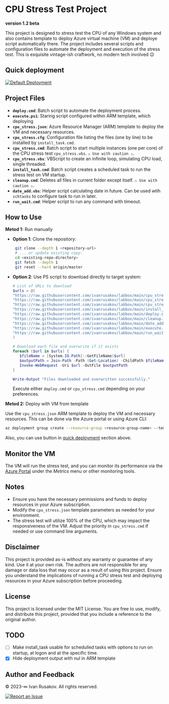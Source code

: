 # CPU Stress Test Project
**version 1.2 beta**

This project is designed to stress test the CPU of any Windows system and also contains template to deploy  Azure virtual machine (VM) and deploye script automatically there. The project includes several scripts and configuration files to automate the deployment and execution of the stress test. This is exquisite vintage-ish craftwork, no modern tech involved 😉

## Quick deployment

[![Default Deployment](https://aka.ms/deploytoazurebutton)](https://portal.azure.com/#create/Microsoft.Template/uri/https%3A%2F%2Fraw.githubusercontent.com%2Fivanrusakov%2Flabbox%2Fmain%2Fcpu_stress.json)

## Project Files
- **`deploy.cmd`**: Batch script to automate the deployment process.
- **`execute.ps1`**: Staring script configured within ARM template, which deploying 
- **`cpu_stress.json`**: Azure Resource Manager (ARM) template to deploy the VM and necessary resources.
- **`cpu_stress.cfg`**: Configuration file listing the files (one by line) to be installed by `install_task.cmd`.
- **`cpu_stress.cmd`**: Batch script to start multiple instances (one per core) of the CPU stress test `cpu_stress.vbs`. `⚠️ Use with caution ⚠️`.
- **`cpu_stress.vbs`**: VBScript to create an infinite loop, simulating CPU load, single threaded.
- **`install_task.cmd`**: Batch script creates a scheduled task to run the stress test on VM startup.
- **`cleanup.cmd`**: Deletes all files in current folder except itself.  `⚠️ Use with caution ⚠️`.
- **`date_add.vbs`**: Helper script calculating date in future. Can be used wtih `schtasks` to configure task to run in later.
- **`run_wait.cmd`**: Helper script to run any command with timeout.

## How to Use
**Metod 1:** Run manually
- **Option 1**: Clone the repository:
  
   ```sh
    git clone --depth 1 <repository-url>
    # ... or update existing copy:
    cd <existing-repo-directory>
    git fetch --depth 1
    git reset --hard origin/master
   ```
- **Option 2**: Use PS script to download directly to target system:

   ``` powershell 
   # List of URLs to download
   $urls = @(
   "https://raw.githubusercontent.com/ivanrusakov/labbox/main/cpu_stress.cmd",
   "https://raw.githubusercontent.com/ivanrusakov/labbox/main/cpu_stress.vbs",
   "https://raw.githubusercontent.com/ivanrusakov/labbox/main/cpu_stress.cfg",
   "https://raw.githubusercontent.com/ivanrusakov/labbox/main/install_task.cmd",
   "https://raw.githubusercontent.com/ivanrusakov/labbox/main/deploy.cmd",
   "https://raw.githubusercontent.com/ivanrusakov/labbox/main/cleanup.cmd",
   "https://raw.githubusercontent.com/ivanrusakov/labbox/main/date_add.vbs",
   "https://raw.githubusercontent.com/ivanrusakov/labbox/main/execute.ps1",
   "https://raw.githubusercontent.com/ivanrusakov/labbox/main/run_wait.cmd"
   )

   # Download each file and overwrite if it exists
   foreach ($url in $urls) {
      $fileName = [System.IO.Path]::GetFileName($url)
      $outputPath = Join-Path -Path (Get-Location) -ChildPath $fileName
      Invoke-WebRequest -Uri $url -OutFile $outputPath
   }

   Write-Output "Files downloaded and overwritten successfully."
   ```
   Execute either `deploy.cmd` or `cpu_stress.cmd` depending on your preferences.

**Metod 2:** Deploy with VM from template

   Use the `cpu_stress.json` ARM template to deploy the VM and necessary resources. This can be done via the Azure portal or using Azure CLI:
   ```sh
   az deployment group create --resource-group <resource-group-name> --template-file cpu_stress.json
   ```
Also, you can use button in [quick deployment](#quick-deployment) section above.

## Monitor the VM
The VM will run the stress test, and you can monitor its performance via the [Azure Portal](https://portal.azure.com/) under the *Metrics* menu or other monitoring tools.

## Notes
- Ensure you have the necessary permissions and funds to deploy resources in your Azure subscription.
- Modify the `cpu_stress.json` template parameters as needed for your environment.
- The stress test will utilize 100% of the CPU, which may impact the responsiveness of the VM. Adjust the priority in `cpu_stress.cmd` if needed or use command line arguments.

## Disclaimer
This project is provided as-is without any warranty or guarantee of any kind. Use it at your own risk. The authors are not responsible for any damage or data loss that may occur as a result of using this project. Ensure you understand the implications of running a CPU stress test and deploying resources in your Azure subscription before proceeding.

## License

This project is licensed under the MIT License. You are free to use, modify, and distribute this project, provided that you include a reference to the original author.

## TODO
- [ ] Make install_task usable for schedulled tasks with options to run on startup, at logon and at the specific time.
- [x] Hide deployment output with nul in ARM template

## Author and Feedback

© 2023-∞ Ivan Rusakov. All rights reserved.

[![Report an Issue](https://img.shields.io/github/issues-raw/ivanrusakov/labbox?style=flat-square&logo=github&color=ff69b4)](https://github.com/ivanrusakov/labbox/issues)